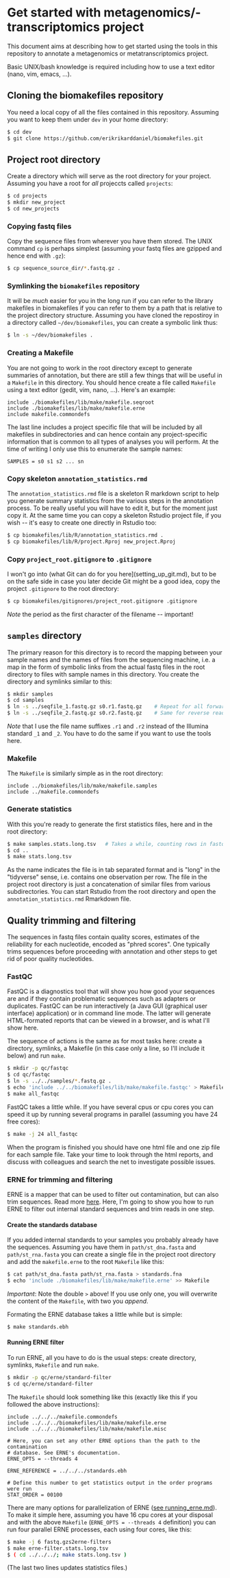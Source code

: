 # Get started with metagenomics/-transcriptomics project

This document aims at describing how to get started using the tools in this
repository to annotate a metagenomics or metatranscriptomics project.

Basic UNIX/bash knowledge is required including how to use a text editor (nano,
vim, emacs, ...).

## Cloning the biomakefiles repository

You need a local copy of all the files contained in this repository. Assuming
you want to keep them under `dev` in your home directory:

```bash
$ cd dev
$ git clone https://github.com/erikrikarddaniel/biomakefiles.git
```

## Project root directory

Create a directory which will serve as the root directory for your project.
Assuming you have a root for *all* projeccts called `projects`:

```bash
$ cd projects
$ mkdir new_project
$ cd new_projects
```

### Copying fastq files

Copy the sequence files from wherever you have them stored. The UNIX command
`cp` is perhaps simplest (assuming your fastq files are gzipped and hence end
with `.gz`):

```bash
$ cp sequence_source_dir/*.fastq.gz .
```

### Symlinking the `biomakefiles` repository

It will be *much* easier for you in the long run if you can refer to the
library makefiles in biomakefiles if you can refer to them by a path that is
relative to the project directory structure. Assuming you have cloned the
repostiroy in a directory called `~/dev/biomakefiles`, you can create a symbolic
link thus:

```bash
$ ln -s ~/dev/biomakefiles .
```

### Creating a Makefile

You are not going to work in the root directory except to generate summaries of
annotation, but there are still a few things that will be useful in a `Makefile`
in this directory. You should hence create a file called `Makefile` using a text
editor (gedit, vim, nano, ...). Here's an example:

```make
include ./biomakefiles/lib/make/makefile.seqroot
include ./biomakefiles/lib/make/makefile.erne
include makefile.commondefs
```

The last line includes a project specific file that will be included by all
makefiles in subdirectories and can hence contain any project-specific
information that is common to all types of analyses you will perform. At the
time of writing I only use this to enumerate the sample names:

```make
SAMPLES = s0 s1 s2 ... sn
```

### Copy skeleton `annotation_statistics.rmd`

The `annotation_statistics.rmd` file is a skeleton R markdown script to help you
generate summary statistics from the various steps in the annotation process.
To be really useful you will have to edit it, but for the moment just copy it.
At the same time you can copy a skeleton Rstudio project file, if you wish --
it's easy to create one directly in Rstudio too:

```bash
$ cp biomakefiles/lib/R/annotation_statistics.rmd .
$ cp biomakefiles/lib/R/project.Rproj new_project.Rproj
```

### Copy `project_root.gitignore` to `.gitignore`

I won't go into (what Git can do for you here](setting_up_git.md), but to be on
the safe side in case you later decide Git might be a good idea, copy the
project `.gitignore` to the root directory:

```bash
$ cp biomakefiles/gitignores/project_root.gitignore .gitignore
```

*Note* the period as the first character of the filename -- important!

## `samples` directory

The primary reason for this directory is to record the mapping between your
sample names and the names of files from the sequencing machine, i.e. a map in
the form of symbolic links from the actual fastq files in the root directory to
files with sample names in this directory. You create the directory and symlinks
similar to this:

```bash
$ mkdir samples
$ cd samples
$ ln -s ../seqfile_1.fastq.gz s0.r1.fastq.gz	# Repeat for all forward read files
$ ln -s ../seqfile_2.fastq.gz s0.r2.fastq.gz	# Same for reverse reads
```

*Note* that I use the file name suffixes `.r1` and `.r2` instead of the Illumina
standard `_1` and `_2`. You have to do the same if you want to use the tools
here.

### Makefile

The `Makefile` is similarly simple as in the root directory:

```make
include ../biomakefiles/lib/make/makefile.samples
include ../makefile.commondefs
```

### Generate statistics

With this you're ready to generate the first statistics files, here and in the
root directory:

```bash
$ make samples.stats.long.tsv	# Takes a while, counting rows in fastq files
$ cd ..
$ make stats.long.tsv
```

As the name indicates the file is in tab separated format and is "long" in the
"tidyverse" sense, i.e. contains one observation per row. The file in the
project root directory is just a concatenation of similar files from various
subdirectories. You can start Rstudio from the root directory and open the
`annotation_statistics.rmd` Rmarkdown file.

## Quality trimming and filtering

The sequences in fastq files contain quality scores, estimates of the
reliability for each nucleotide, encoded as "phred scores". One typically trims
sequences before proceeding with annotation and other steps to get rid of poor
quality nucleotides. 

### FastQC

FastQC is a diagnostics tool that will show you how good your sequences are and
if they contain problematic sequences such as adapters or duplicates. FastQC can
be run interactively (a Java GUI (graphical user interface) application) or in
command line mode. The latter will generate HTML-formated reports that can be
viewed in a browser, and is what I'll show here.

The sequence of actions is the same as for most tasks here: create a directory,
symlinks, a Makefile (in this case only a line, so I'll include it below) and
run `make`.

```bash
$ mkdir -p qc/fastqc
$ cd qc/fastqc
$ ln -s ../../samples/*.fastq.gz .
$ echo 'include ../../biomakefiles/lib/make/makefile.fastqc' > Makefile
$ make all_fastqc
```

FastQC takes a little while. If you have several cpus or cpu cores you can speed
it up by running several programs in parallel (assuming you have 24 free cores):

```bash
$ make -j 24 all_fastqc
```

When the program is finished you should have one html file and one zip file for
each sample file. Take your time to look through the html reports, and discuss
with colleagues and search the net to investigate possible issues.

### ERNE for trimming and filtering

ERNE is a mapper that can be used to filter out contamination, but can also trim
sequences. Read more [here](running_erne.md). Here, I'm going to show you how to
run ERNE to filter out internal standard sequences and trim reads in one step.

#### Create the standards database

If you added internal standards to your samples you probably already have the
sequences. Assuming you have them in `path/st_dna.fasta` and `path/st_rna.fasta`
you can create a single file in the project root directory and add the
`makefile.erne` to the root `Makefile` like this:

```bash
$ cat path/st_dna.fasta path/st_rna.fasta > standards.fna
$ echo 'include ./biomakefiles/lib/make/makefile.erne' >> Makefile
```

*Important*: Note the double `>` above! If you use only one, you will overwrite
the content of the `Makefile`, with two you *append*.

Formating the ERNE database takes a little while but is simple:

```bash
$ make standards.ebh
```

#### Running ERNE filter

To run ERNE, all you have to do is the usual steps: create directory, symlinks,
`Makefile` and run `make`.

```bash
$ mkdir -p qc/erne/standard-filter
$ cd qc/erne/standard-filter
```

The `Makefile` should look something like this (exactly like this if you
followed the above instructions):

```make
include ../../../makefile.commondefs
include ../../../biomakefiles/lib/make/makefile.erne
include ../../../biomakefiles/lib/make/makefile.misc

# Here, you can set any other ERNE options than the path to the contamination
# database. See ERNE's documentation.
ERNE_OPTS = --threads 4

ERNE_REFERENCE = ../../../standards.ebh

# Define this number to get statistics output in the order programs were run
STAT_ORDER = 00100
```

There are many options for parallelization of ERNE ([see
running_erne.md](running_erne.md)). To make it simple here, assuming you have 16
cpu cores at your disposal and with the above `Makefile` (`ERNE_OPTS = --threads
4` definition) you can run four parallel ERNE processes, each using four cores,
like this:


```bash
$ make -j 6 fastq.gzs2erne-filters
$ make erne-filter.stats.long.tsv
$ ( cd ../../../; make stats.long.tsv )
```

(The last two lines updates statistics files.)
